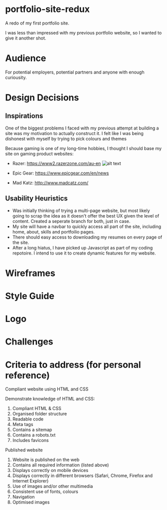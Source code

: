 # portfolio-site-redux
A redo of my first portfolio site.

I was less than impressed with my previous portfolio website, so I wanted to give it another shot.

# Audience
For potential employers, potential partners and anyone with enough curiousity.

# Design Decisions

## Inspirations
One of the biggest problems I faced with my previous attempt at building a site was my motivation to actually construct it. I felt like I was being dishonest with myself by trying to pick colours and themes

Because gaming is one of my long-time hobbies, I thought I should base my site on gaming product websites:

- Razer: https://www2.razerzone.com/au-en
![alt text](https://raw.githubusercontent.com/JazzHutchy/portfolio-site-redux/edit/master/to/img.png)

- Epic Gear: https://www.epicgear.com/en/news
- Mad Katz: http://www.madcatz.com/

## Usability Heuristics
- Was initially thinking of trying a multi-page website, but most likely going to scrap the idea as it doesn't offer the best UX given the level of content. Created a seperate branch for both, just in case.
- My site will have a navbar to quickly access all part of the site, including home, about, skills and portfoilio pages.
- There should easy access to downloading my resumes on every page of the site.
- After a long hiatus, I have picked up Javascript as part of my coding repotoire. I intend to use it to create dynamic features for my website.

# Wireframes

# Style Guide

# Logo

# Challenges

# Criteria to address (for personal reference)
Compliant website using HTML and CSS

Demonstrate knowledge of HTML and CSS:
1. Compliant HTML & CSS
2. Organised folder structure
3. Readable code
4. Meta tags
5. Contains a sitemap
6. Contains a robots.txt
7. Includes favicons

Published website

1. Website is published on the web
2. Contains all required information (listed above)
5. Displays correctly on mobile devices
6. Displays correctly in different browsers (Safari, Chrome, Firefox and Internet Explorer)
7. Use of images and/or other multimedia
8. Consistent use of fonts, colours
9. Navigation
10. Optimised images

